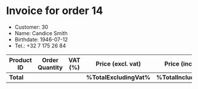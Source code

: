 # Invoice for order 14

- Customer: 30
- Name: Candice Smith
- Birthdate: 1946-07-12
- Tel.: +32 7 175 26 84

| Product ID | Order Quantity | VAT (%) | Price (excl. vat) | Price (incl. VAT) |
|------------|----------------|---------|-------------------|-------------------|
| **Total** |                 |         | **%TotalExcludingVat%**| **%TotalIncludingVat%** |


